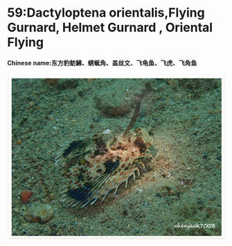 # 59:Dactyloptena orientalis,Flying Gurnard, Helmet Gurnard , Oriental Flying

#### Chinese name:东方豹鲂鮄、蜻蜒角、盖丝文、飞龟鱼、飞虎、飞角鱼

![](../../.gitbook/assets/dactyloptena-orientalis.jpg)

